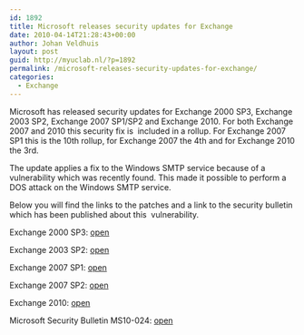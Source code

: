 ```yaml
---
id: 1892
title: Microsoft releases security updates for Exchange
date: 2010-04-14T21:28:43+00:00
author: Johan Veldhuis
layout: post
guid: http://myuclab.nl/?p=1892
permalink: /microsoft-releases-security-updates-for-exchange/
categories:
  - Exchange
---
```

Microsoft has released security updates for Exchange 2000 SP3, Exchange 2003 SP2, Exchange 2007 SP1/SP2 and Exchange 2010. For both Exchange 2007 and 2010 this security fix is  included in a rollup. For Exchange 2007 SP1 this is the 10th rollup, for Exchange 2007 the 4th and for Exchange 2010 the 3rd.

The update applies a fix to the Windows SMTP service because of a vulnerability which was recently found. This made it possible to perform a DOS attack on the Windows SMTP service.

Below you will find the links to the patches and a link to the security bulletin which has been published about this  vulnerability.

Exchange 2000 SP3: <a href="http://www.microsoft.com/downloads/details.aspx?familyid=e47c90a0-c9c8-43b7-bec7-34107ddde294&displaylang=en" target="_blank">open</a>
  
Exchange 2003 SP2: <a href="http://www.microsoft.com/downloads/details.aspx?familyid=bc8391f8-5335-496b-ad4c-bae38509be4a&displaylang=en" target="_blank">open</a>
  
Exchange 2007 SP1: <a href="http://www.microsoft.com/downloads/details.aspx?familyid=6a894b4e-12b6-4a91-9555-d813956b6aac&displaylang=en" target="_blank">open</a>
  
Exchange 2007 SP2: <a href="http://www.microsoft.com/downloads/details.aspx?familyid=b8f7f872-16d5-49d6-9867-adc01351c06f&displaylang=en" target="_blank">open</a>
  
Exchange 2010: <a href="http://www.microsoft.com/downloads/details.aspx?familyid=7dcf2390-dff7-4e3a-acca-03f4d43fb79a&displaylang=en" target="_blank">open</a>
  
Microsoft Security Bulletin MS10-024: <a href="http://www.microsoft.com/technet/security/bulletin/MS10-024.mspx" target="_blank">open</a>